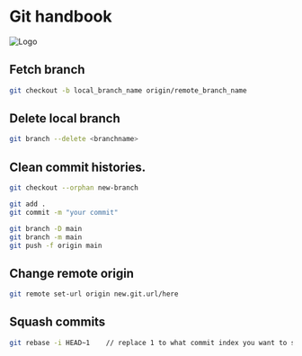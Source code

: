 
# Git handbook


![Logo](https://mevn-public.s3-ap-southeast-1.amazonaws.com/marketenterprise.vn/wp-images/2023/11/27145446/2color-lightbg%402x.png)


## Fetch branch

```bash
git checkout -b local_branch_name origin/remote_branch_name
```

## Delete local branch

```bash
git branch --delete <branchname>
```

## Clean commit histories.

```bash
git checkout --orphan new-branch
```

```bash
git add .
git commit -m "your commit"
```

```bash
git branch -D main
git branch -m main
git push -f origin main
```

## Change remote origin

```bash
git remote set-url origin new.git.url/here
```

## Squash commits

```bash
git rebase -i HEAD~1    // replace 1 to what commit index you want to squash
```